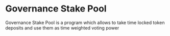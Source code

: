 # Governance Stake Pool

Governance Stake Pool is a program which allows to take time locked token deposits and use them as time weighted voting power
